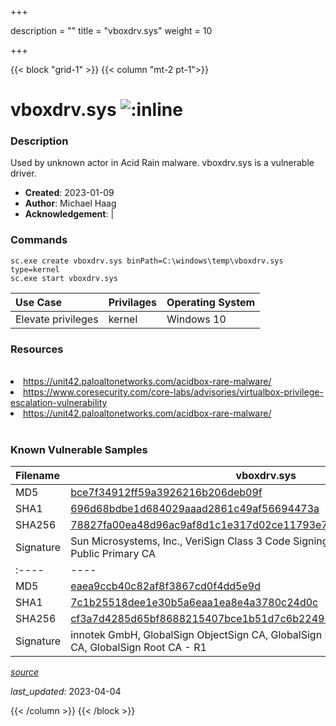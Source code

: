 +++

description = ""
title = "vboxdrv.sys"
weight = 10

+++


{{< block "grid-1" >}}
{{< column "mt-2 pt-1">}}


# vboxdrv.sys ![:inline](/images/twitter_verified.png) 


### Description

Used by unknown actor in Acid Rain malware. vboxdrv.sys is a vulnerable driver.

- **Created**: 2023-01-09
- **Author**: Michael Haag
- **Acknowledgement**:  | [](https://twitter.com/)

### Commands

```
sc.exe create vboxdrv.sys binPath=C:\windows\temp\vboxdrv.sys type=kernel
sc.exe start vboxdrv.sys
```

| Use Case | Privilages | Operating System | 
|:---- | ---- | ---- |
| Elevate privileges | kernel | Windows 10 |

### Resources
<br>
<li><a href="https://unit42.paloaltonetworks.com/acidbox-rare-malware/">https://unit42.paloaltonetworks.com/acidbox-rare-malware/</a></li>
<li><a href="https://www.coresecurity.com/core-labs/advisories/virtualbox-privilege-escalation-vulnerability">https://www.coresecurity.com/core-labs/advisories/virtualbox-privilege-escalation-vulnerability</a></li>
<li><a href="https://unit42.paloaltonetworks.com/acidbox-rare-malware/">https://unit42.paloaltonetworks.com/acidbox-rare-malware/</a></li>
<br>

### Known Vulnerable Samples

| Filename | vboxdrv.sys |
|:---- | ---- | 
| MD5 | <a href="https://www.virustotal.com/gui/file/bce7f34912ff59a3926216b206deb09f">bce7f34912ff59a3926216b206deb09f</a> |
| SHA1 | <a href="https://www.virustotal.com/gui/file/696d68bdbe1d684029aaad2861c49af56694473a">696d68bdbe1d684029aaad2861c49af56694473a</a> |
| SHA256 | <a href="https://www.virustotal.com/gui/file/78827fa00ea48d96ac9af8d1c1e317d02ce11793e7f7f6e4c7aac7b5d7dd490f">78827fa00ea48d96ac9af8d1c1e317d02ce11793e7f7f6e4c7aac7b5d7dd490f</a> |
| Signature | Sun Microsystems, Inc., VeriSign Class 3 Code Signing 2004 CA, VeriSign Class 3 Public Primary CA   || Description | VirtualBox Support Driver || Product | Sun VirtualBox || Filename | vboxdrv.sys |
|:---- | ---- | 
| MD5 | <a href="https://www.virustotal.com/gui/file/eaea9ccb40c82af8f3867cd0f4dd5e9d">eaea9ccb40c82af8f3867cd0f4dd5e9d</a> |
| SHA1 | <a href="https://www.virustotal.com/gui/file/7c1b25518dee1e30b5a6eaa1ea8e4a3780c24d0c">7c1b25518dee1e30b5a6eaa1ea8e4a3780c24d0c</a> |
| SHA256 | <a href="https://www.virustotal.com/gui/file/cf3a7d4285d65bf8688215407bce1b51d7c6b22497f09021f0fce31cbeb78986">cf3a7d4285d65bf8688215407bce1b51d7c6b22497f09021f0fce31cbeb78986</a> |
| Signature | innotek GmbH, GlobalSign ObjectSign CA, GlobalSign Primary Object Publishing CA, GlobalSign Root CA - R1   || Description | VirtualBox Support Driver || Product | Sun VirtualBox |


[*source*](https://github.com/magicsword-io/LOLDrivers/tree/main/yaml/vboxdrv.sys.yml)

*last_updated:* 2023-04-04








{{< /column >}}
{{< /block >}}
